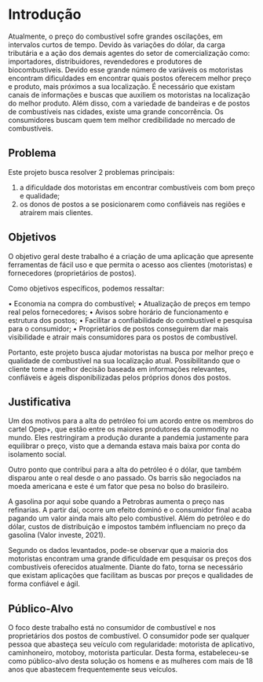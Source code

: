 # Introdução

Atualmente, o preço do combustível sofre grandes oscilações, em intervalos curtos de tempo. Devido às variações do dólar, da carga tributária e a ação dos demais agentes do setor de comercialização como: importadores, distribuidores, revendedores e produtores de biocombustíveis.
Devido esse grande número de variáveis os motoristas encontram dificuldades em encontrar quais postos oferecem melhor preço e produto, mais próximos a sua localização. 
É necessário que existam canais de informações e buscas que auxiliem os motoristas na localização do melhor produto.
Além disso, com a variedade de bandeiras e de postos de combustíveis nas cidades, existe uma grande concorrência. Os consumidores buscam quem tem melhor credibilidade no mercado de combustíveis.

## Problema
Este projeto busca resolver 2 problemas principais:
1) a dificuldade dos motoristas em encontrar combustíveis com bom preço e qualidade;
2) os donos de postos a se posicionarem como confiáveis nas regiões e atraírem mais clientes.


## Objetivos

O objetivo geral deste trabalho é a criação de uma aplicação que apresente ferramentas de fácil uso e que permita o acesso aos clientes (motoristas) e fornecedores (proprietários de postos).

Como objetivos específicos, podemos ressaltar:

•	Economia na compra do combustível;
•	Atualização de preços em tempo real pelos fornecedores;
•	Avisos sobre horário de funcionamento e estrutura dos postos;
•	Facilitar a confiabilidade do combustível e pesquisa para o consumidor;
•	Proprietários de postos conseguirem dar mais visibilidade e atrair mais consumidores para os postos de combustível.

Portanto, este projeto busca ajudar motoristas na busca por melhor preço e qualidade de combustível na sua localização atual. Possibilitando que o cliente tome a melhor decisão baseada em informações relevantes, confiáveis e ágeis disponibilizadas pelos próprios donos dos postos.


## Justificativa

Um dos motivos para a alta do petróleo foi um acordo entre os membros do cartel Opep+, que estão entre os maiores produtores da commodity no mundo. Eles restringiram a produção durante a pandemia justamente para equilibrar o preço, visto que a demanda estava mais baixa por conta do isolamento social.

Outro ponto que contribui para a alta do petróleo é o dólar, que também disparou ante o real desde o ano passado. Os barris são negociados na moeda americana e este é um fator que pesa no bolso do brasileiro.

A gasolina por aqui sobe quando a Petrobras aumenta o preço nas refinarias. A partir daí, ocorre um efeito dominó e o consumidor final acaba pagando um valor ainda mais alto pelo combustível. Além do petróleo e do dólar, custos de distribuição e impostos também influenciam no preço da gasolina
(Valor investe, 2021).

Segundo os dados levantados, pode-se observar que a maioria dos motoristas encontram uma grande dificuldade em pesquisar os preços dos combustíveis oferecidos atualmente. Diante do fato, torna se necessário que existam aplicações que facilitam as buscas por preços e qualidades de forma confiável e ágil. 


## Público-Alvo

O foco deste trabalho está no consumidor de combustível e nos proprietários dos postos de combustível.
O consumidor pode ser qualquer pessoa que abasteça seu veículo com regularidade: motorista de aplicativo, caminhoneiro, motoboy, motorista particular.
Desta forma, estabeleceu-se como público-alvo desta solução os homens e as mulheres com mais de 18 anos que abastecem frequentemente seus veículos.

